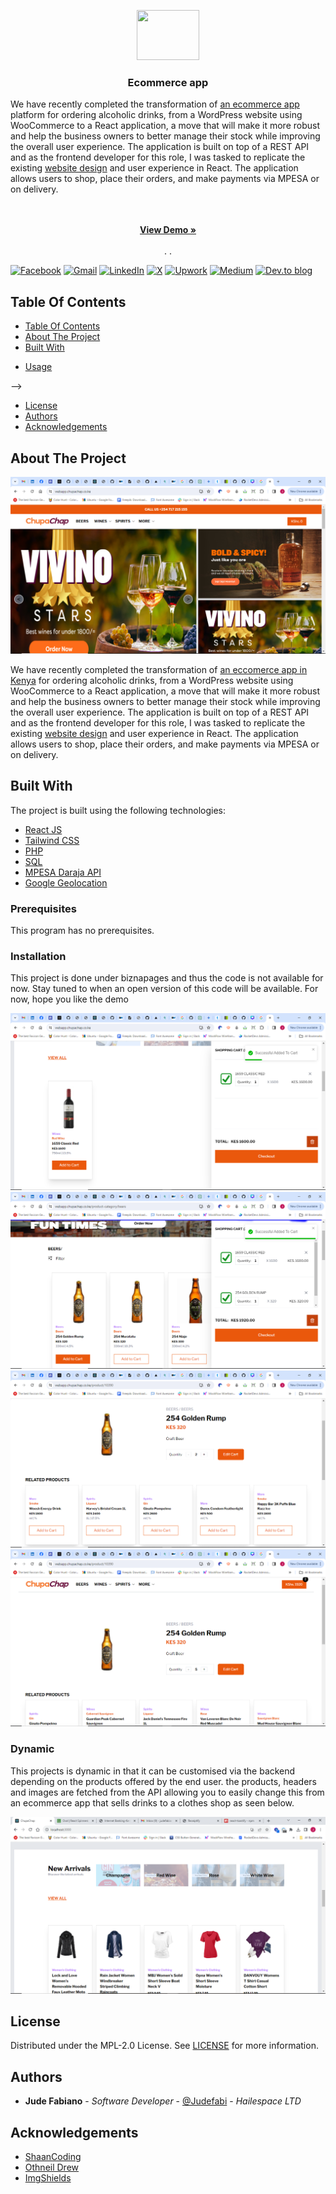 <p align="center">
  <a href="https://github.com/ShaanCoding/ReadME-Generator">
    <!-- <img src="images/logo.png" alt="Logo" width="80" height="80">  -->
    <img src="https://media.giphy.com/media/v1.Y2lkPTc5MGI3NjExZDQwc2RnMnN3ZjhrNDB3MG9heHVidmh2bDV0M2xzOW01ZXN2MzNyaCZlcD12MV9naWZzX3NlYXJjaCZjdD1n/WoWm8YzFQJg5i/giphy.gif" width="100" height="80"/>
  </a>

  <h3 align="center">Ecommerce app</h3>


We have recently completed the transformation of [an ecommerce app](https://www.chupachap.co.ke) platform for ordering alcoholic drinks, from a WordPress website using WooCommerce to a React application, a move that will make it more robust and help the business owners to better manage their stock while improving the overall user experience. The application is built on top of a REST API and as the frontend developer for this role, I was tasked to replicate the existing [website design](https://www.chupachap.co.ke) and user experience in React. The application allows users to shop, place their orders, and make payments via MPESA or on delivery.
  <p align="center">
    <br/>
    <br/>
    <a href="https://github.com/Judefabi/ecommerce_app_with_rest_api"><strong>View Demo »</strong></a>
    <br/>
    <br/>
    <!-- <a href="https://github.com/Judefabi/ecommerce_app_with_rest_api">Explore the docs</a> -->
    .
    <!-- <a href="https://github.com/Judefabi/ecommerce_app_with_rest_api/issues">Report Bug</a> -->
    .
    <!-- <a href="https://github.com/Judefabi/ecommerce_app_with_rest_api/issues">Request Feature</a> -->
  </p>
</p>

[![Facebook](https://img.shields.io/badge/Facebook-%231877F2.svg?style=for-the-badge&logo=Facebook&logoColor=white)](https://web.facebook.com/jude.fabiano) [![Gmail](https://img.shields.io/badge/Gmail-D14836?style=for-the-badge&logo=gmail&logoColor=white)](https://mail.to:judefabiano99@gmail.com/) [![LinkedIn](https://img.shields.io/badge/linkedin-%230077B5.svg?style=for-the-badge&logo=linkedin&logoColor=white)](https://www.linkedin.com/in/jude-fabiano-2a7786167/) [![X](https://img.shields.io/badge/X-%23000000.svg?style=for-the-badge&logo=X&logoColor=white)](https://twitter.com/I_JFabiano) [![Upwork](https://img.shields.io/badge/UpWork-6FDA44?style=for-the-badge&logo=Upwork&logoColor=white)](https://www.upwork.com/freelancers/~01b19999d6770ed1f1) [![Medium](https://img.shields.io/badge/Medium-12100E?style=for-the-badge&logo=medium&logoColor=white)](https://medium.com/@judefabiano99) [![Dev.to blog](https://img.shields.io/badge/dev.to-0A0A0A?style=for-the-badge&logo=dev.to&logoColor=white)](https://dev.to/judefabi)

## Table Of Contents

- [Table Of Contents](#table-of-contents)
- [About The Project](#about-the-project)
- [Built With](#built-with)
<!-- <!-- - [Getting Started](#getting-started)
  - [Prerequisites](#prerequisites)
  - [Installation](#installation) -->
- [Usage](#usage)
<!-- - [Roadmap](#roadmap)
- [Contributing](#contributing)
  - [Creating A Pull Request](#creating-a-pull-request) --> -->
- [License](#license)
- [Authors](#authors)
- [Acknowledgements](#acknowledgements)

## About The Project

![Screen Shot](images/ecom_2.png)

We have recently completed the transformation of [an eccomerce app in Kenya](https://www.chupachap.co.ke) for ordering alcoholic drinks, from a WordPress website using WooCommerce to a React application, a move that will make it more robust and help the business owners to better manage their stock while improving the overall user experience. The application is built on top of a REST API and as the frontend developer for this role, I was tasked to replicate the existing [website design](https://www.chupachap.co.ke) and user experience in React. The application allows users to shop, place their orders, and make payments via MPESA or on delivery.

## Built With

The project is built using the following technologies:

- [React JS](https://reactjs.org/)
- [Tailwind CSS](https://tailwindcss.com/)
- [PHP](https://www.php.net/)
- [SQL](https://www.w3schools.com/sql/)
- [MPESA Daraja API](https://developer.safaricom.co.ke/)
- [Google Geolocation](https://developers.google.com/maps/documentation/geolocation/overview)

<!-- ## Getting Started

This is an example of how you may give instructions on setting up your project locally.
To get a local copy up and running follow these simple example steps. -->

### Prerequisites

This program has no prerequisites.

### Installation

This project is done under biznapages and thus the code is not available for now. Stay tuned to when an open version of this code will be available. For now, hope you like the demo

![Screen Shot](images/ecom_3.png)
![Screen Shot](images/ecom_4.png)
![Screen Shot](images/ecom_5.png)
![Screen Shot](images/ecom_6.png)

### Dynamic

This projects is dynamic in that it can be customised via the backend depending on the products offered by the end user. the products, headers and images are fetched from the API allowing you to easily change this from an ecommerce app that sells drinks to a clothes shop as seen below.

![Screen Shot](images/ecom_1.png)

<!-- 1. Clone the repo

```sh
git clone https://github.com/Judefabi/ecommerce_app_with_rest_api
```

2. Open The project in your preferred code editor.

3. Run the following command to install dependencies:

```sh
npm install
```

4. Start the development server:

```sh
npm start
``` -->
<!--
## Usage

Coming Soon!

## Roadmap

See the [open issues](https://github.com/Judefabi/ecommerce_app_with_rest_api/issues) for a list of proposed features (and known issues).

## Contributing

Contributions are what make the open-source community such an amazing place to be learn, inspire, and create. Any contributions you make are **greatly appreciated**.

- If you have suggestions for adding or removing projects, feel free to [open an issue](https://github.com/Judefabi/ecommerce_app_with_rest_api/issues/new) to discuss it, or directly create a pull request after you edit the _README.md_ file with necessary changes.
- Please make sure you check your spelling and grammar.
- Create an individual PR for each suggestion.
- Please also read through the [Code Of Conduct](https://github.com/Judefabi/ecommerce_app_with_rest_api/blob/main/CODE_OF_CONDUCT.md) before posting your first idea as well.

### Creating A Pull Request

1. Fork the Project
2. Create your Feature Branch (`git checkout -b feature/AmazingFeature`)
3. Commit your Changes (`git commit -m 'Add some AmazingFeature'`)
4. Push to the Branch (`git push origin feature/AmazingFeature`)
5. Open a Pull Request -->

## License

Distributed under the MPL-2.0 License. See [LICENSE](https://github.com/Judefabi/ecommerce_app_with_rest_api/blob/main/LICENSE.md) for more information.

## Authors

- **Jude Fabiano** - _Software Developer_ - [@Judefabi](https://github.com/judefabi/) - _Hailespace LTD_

## Acknowledgements

- [ShaanCoding](https://github.com/ShaanCoding/)
- [Othneil Drew](https://github.com/othneildrew/Best-README-Template)
- [ImgShields](https://shields.io/)

